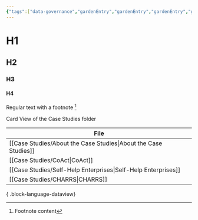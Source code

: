 ```yaml
---
{"tags":["data-governance","gardenEntry","gardenEntry","gardenEntry","gardenEntry","gardenEntry"],"dg-publish":true,"dg-pinned":true,"dg-home":true,"cssclasses":["cards"],"permalink":"/home/","pinned":true,"contentClasses":"cards","dgPassFrontmatter":true}
---
```


# H1
## H2
### H3
#### H4

Regular text with a footnote [^1]

Card View of the Case Studies folder

| File                                                               |
| ------------------------------------------------------------------ |
| [[Case Studies/About the Case Studies\|About the Case Studies]] |
| [[Case Studies/CoAct\|CoAct]]                                   |
| [[Case Studies/Self-Help Enterprises\|Self-Help Enterprises]]   |
| [[Case Studies/CHARRS\|CHARRS]]                                 |

{ .block-language-dataview}



[^1]: Footnote content